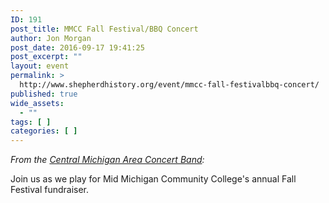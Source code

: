 ```yaml
---
ID: 191
post_title: MMCC Fall Festival/BBQ Concert
author: Jon Morgan
post_date: 2016-09-17 19:41:25
post_excerpt: ""
layout: event
permalink: >
  http://www.shepherdhistory.org/event/mmcc-fall-festivalbbq-concert/
published: true
wide_assets:
  - ""
tags: [ ]
categories: [ ]
---
```

<em>From the <a href="https://www.facebook.com/cmacb1/">Central Michigan Area Concert Band</a>:</em>

Join us as we play for Mid Michigan Community College's annual Fall Festival fundraiser.